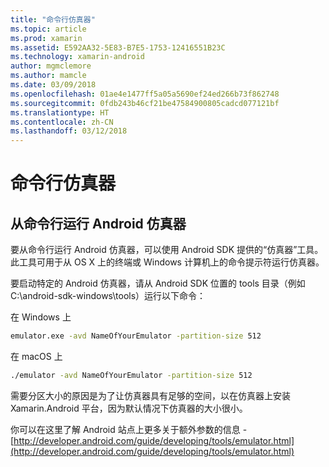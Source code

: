```yaml
---
title: "命令行仿真器"
ms.topic: article
ms.prod: xamarin
ms.assetid: E592AA32-5E83-B7E5-1753-12416551B23C
ms.technology: xamarin-android
author: mgmclemore
ms.author: mamcle
ms.date: 03/09/2018
ms.openlocfilehash: 01ae4e1477ff5a05a5690ef24ed266b73f862748
ms.sourcegitcommit: 0fdb243b46cf21be47584900805cadcd077121bf
ms.translationtype: HT
ms.contentlocale: zh-CN
ms.lasthandoff: 03/12/2018
---
```

# <a name="command-line-emulator"></a>命令行仿真器


## <a name="running-the-android-emulator-from-the-command-line"></a>从命令行运行 Android 仿真器

要从命令行运行 Android 仿真器，可以使用 Android SDK 提供的“仿真器”工具。 此工具可用于从 OS X 上的终端或 Windows 计算机上的命令提示符运行仿真器。

要启动特定的 Android 仿真器，请从 Android SDK 位置的 tools 目录（例如 C:\android-sdk-windows\tools）运行以下命令：

在 Windows 上

```cmd
emulator.exe -avd NameOfYourEmulator -partition-size 512
```

在 macOS 上

```bash
./emulator -avd NameOfYourEmulator -partition-size 512
```

需要分区大小的原因是为了让仿真器具有足够的空间，以在仿真器上安装 Xamarin.Android 平台，因为默认情况下仿真器的大小很小。

你可以在这里了解 Android 站点上更多关于额外参数的信息 - [http://developer.android.com/guide/developing/tools/emulator.html](http://developer.android.com/guide/developing/tools/emulator.html)
